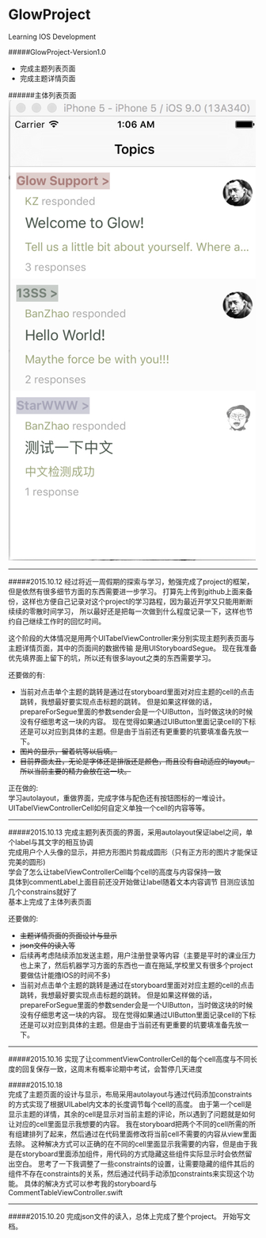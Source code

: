 # GlowProject
Learning IOS Development

#####GlowProject-Version1.0
* 完成主题列表页面
* 完成主题详情页面

######主体列表页面
![Aaron Swartz](https://github.com/ultra7677/GlowProject/raw/master/TopicPage.jpg?raw=true)
***
#####2015.10.12
经过将近一周假期的探索与学习，勉强完成了project的框架，但是依然有很多细节方面的东西需要进一步学习。
打算先上传到github上面来备份，这样也方便自己记录对这个project的学习路程，因为最近开学又只能用断断续续的零散时间学习，
所以最好还是把每一次做到什么程度记录一下，这样也节约自己继续工作时的回忆时间。

这个阶段的大体情况是用两个UITabelViewController来分别实现主题列表页面与主题详情页面，其中的页面间的数据传输
是用UIStoryboardSegue。
现在我准备优先填界面上留下的坑，所以还有很多layout之类的东西需要学习。

还要做的有:  
* 当前对点击单个主题的跳转是通过在storyboard里面对对应主题的cell的点击跳转，我想最好要实现点击标题的跳转。
但是如果这样做的话，prepareForSegue里面的参数sender会是一个UIButton，当时做这块的时候没有仔细思考这一块的内容。
现在觉得如果通过UIButton里面记录cell的下标还是可以对应到具体的主题。但是由于当前还有更重要的坑要填准备先放一下。  
* ~~图片的显示，留着坑等以后填。~~  
* ~~目前界面太丑，无论是字体还是排版还是颜色，而且没有自动适应的layout。所以当前主要的精力会放在这一块。~~

正在做的:  
学习autolayout，重做界面，完成字体与配色还有按钮图标的一堆设计。  
UITabelViewControllerCell如何自定义单独一个cell的内容等等。  

***
#####2015.10.13
完成主题列表页面的界面，采用autolayout保证label之间，单个label与其文字的相互协调  
完成用户个人头像的显示，并把方形图片剪裁成圆形（只有正方形的图片才能保证完美的圆形)  
学会了怎么让tabelViewControllerCell每个cell的高度与内容保持一致  
具体到commentLabel上面目前还没开始做让label随着文本内容调节 目测应该加几个constrains就好了  
基本上完成了主体列表页面  
  
还要做的:  
* ~~主题详情页面的页面设计与显示~~  
* ~~json文件的读入等~~  
* 后续再考虑陆续添加发送主题，用户注册登录等内容（主要是平时的课业压力也上来了，然后机器学习方面的东西也一直在拖延,学校里又有很多个project要做估计能撸IOS的时间不多)   
* 当前对点击单个主题的跳转是通过在storyboard里面对对应主题的cell的点击跳转，我想最好要实现点击标题的跳转。
但是如果这样做的话，prepareForSegue里面的参数sender会是一个UIButton，当时做这块的时候没有仔细思考这一块的内容。
现在觉得如果通过UIButton里面记录cell的下标还是可以对应到具体的主题。但是由于当前还有更重要的坑要填准备先放一下。 

***
#####2015.10.16
实现了让commentViewControllerCell的每个cell高度与不同长度的回复保存一致，这周末有概率论期中考试，会暂停几天进度  


#####2015.10.18  
完成了主题页面的设计与显示，布局采用autolayout与通过代码添加constraints的方式实现了根据UILabel内文本的长度调节每个cell的高度。
由于第一个cell是显示主题的详情，其余的cell是显示对当前主题的评论，所以遇到了问题就是如何让对应的cell里面显示我想要的内容。
我在storyboard把两个不同的cell所需的所有组建排列了起来，然后通过在代码里面修改将当前cell不需要的内容从view里面去除。
这种解决方式可以正确的在不同的cell里面显示我需要的内容，但是由于我是在storyboard里面添加组件，用代码的方式隐藏这些组件实际显示时会依然留出空白。
思考了一下我调整了一些constraints的设置，让需要隐藏的组件其后的组件不存在constraints的关系，然后通过代码手动添加constraints来实现这个功能。
具体的解决方式可以参考我的storyboard与CommentTableViewController.swift

***
#####2015.10.20
完成json文件的读入，总体上完成了整个project。
开始写文档。





